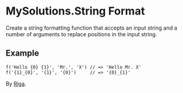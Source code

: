# MySolutions.String Format

Create a string formatting function that accepts an input string and a number of arguments to replace positions in the input string.

## Example

```
f('Hello {0} {1}', 'Mr.', 'X') // => 'Hello Mr. X'
f('{1}_{0}', '{1}', '{0}')     // => '{0}_{1}'
```

By [Riga](https://github.com/riga).
